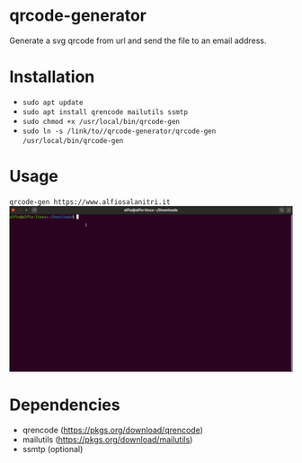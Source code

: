 # qrcode-generator
Generate a svg qrcode from url and send the file to an email address.

# Installation
- `sudo apt update`
- `sudo apt install qrencode mailutils ssmtp`
- `sudo chmod +x /usr/local/bin/qrcode-gen`
- `sudo ln -s /link/to//qrcode-generator/qrcode-gen /usr/local/bin/qrcode-gen`

# Usage
`qrcode-gen https://www.alfiosalanitri.it`
![create](./demo-qrcode-gen.gif)


# Dependencies
- qrencode (https://pkgs.org/download/qrencode)
- mailutils (https://pkgs.org/download/mailutils)
- ssmtp (optional)
